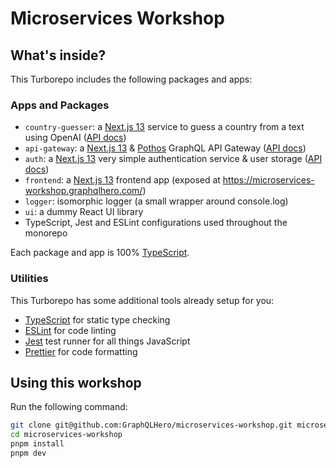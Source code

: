 # Microservices Workshop

## What's inside?

This Turborepo includes the following packages and apps:

### Apps and Packages

- `country-guesser`: a [Next.js 13](https://beta.nextjs.org/docs) service to guess a country from a text using OpenAI ([API docs](https://microservices-workshop-country-guesser.vercel.app))
- `api-gateway`: a [Next.js 13](https://beta.nextjs.org/docs) & [Pothos](https://pothos-graphql.dev/) GraphQL API Gateway ([API docs](https://microservices-workshop-api-gateway.vercel.app))
- `auth`: a [Next.js 13](https://beta.nextjs.org/docs) very simple authentication service & user storage ([API docs](https://microservices-workshop-auth.vercel.app))
- `frontend`: a [Next.js 13](https://beta.nextjs.org/docs) frontend app (exposed at https://microservices-workshop.graphqlhero.com/)
- `logger`: isomorphic logger (a small wrapper around console.log)
- `ui`: a dummy React UI library
- TypeScript, Jest and ESLint configurations used throughout the monorepo

Each package and app is 100% [TypeScript](https://www.typescriptlang.org/).

### Utilities

This Turborepo has some additional tools already setup for you:

- [TypeScript](https://www.typescriptlang.org/) for static type checking
- [ESLint](https://eslint.org/) for code linting
- [Jest](https://jestjs.io) test runner for all things JavaScript
- [Prettier](https://prettier.io) for code formatting

## Using this workshop

Run the following command:

```sh
git clone git@github.com:GraphQLHero/microservices-workshop.git microservices-workshop
cd microservices-workshop
pnpm install
pnpm dev
```
